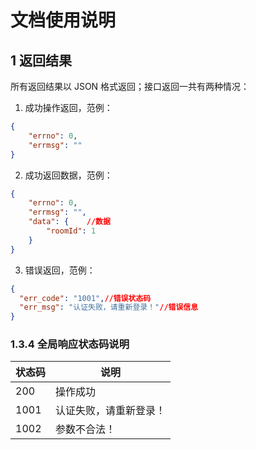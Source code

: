 # 文档使用说明

## 1 返回结果

所有返回结果以 JSON 格式返回；接口返回一共有两种情况：

1. 成功操作返回，范例：

```json  
{
    "errno": 0,
    "errmsg": ""
}
```

2. 成功返回数据，范例：
```json  
{
    "errno": 0,
    "errmsg": "",
    "data": {    //数据
        "roomId": 1
    }
}
```

3. 错误返回，范例：
```json  
{
  "err_code": "1001",//错误状态码
  "err_msg": "认证失败，请重新登录！"//错误信息
}
```

### 1.3.4 全局响应状态码说明

状态码       |说明       
------------|-----------
200        |操作成功    
1001       |认证失败，请重新登录！    
1002       |参数不合法！ 
